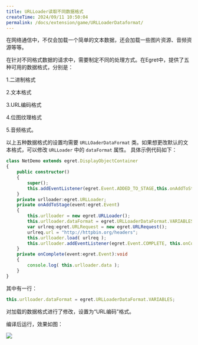 ```yaml
---
title: URLLoader读取不同数据格式
createTime: 2024/09/11 10:50:04
permalink: /docs/extension/game/URLLoaderDataformat/
---
```

在网络通信中，不仅会加载一个简单的文本数据，还会加载一些图片资源、音频资源等等。

在针对不同格式数据的请求中，需要制定不同的处理方式。在Egret中，提供了五种可用的数据格式，分别是：

1.二进制格式

2.文本格式

3.URL编码格式

4.位图纹理格式

5.音频格式。

以上五种数据格式的设置均需要 `URLLOaderDataFormat` 类。如果想更改默认的文本格式，可以修改 `URLLoader` 中的 `dataFormat` 属性。 具体示例代码如下：

``` typescript
class NetDemo extends egret.DisplayObjectContainer
{
    public constructor()
    {
        super();
        this.addEventListener(egret.Event.ADDED_TO_STAGE,this.onAddToStage,this);
    }
    private urlloader:egret.URLLoader;
    private onAddToStage(event:egret.Event)
    {
        this.urlloader = new egret.URLLoader();
        this.urlloader.dataFormat = egret.URLLoaderDataFormat.VARIABLES;
        var urlreq:egret.URLRequest = new egret.URLRequest();
        urlreq.url = "http://httpbin.org/headers";
        this.urlloader.load( urlreq );
        this.urlloader.addEventListener(egret.Event.COMPLETE, this.onComplete, this);
    }
    private onComplete(event:egret.Event):void
    {
        console.log( this.urlloader.data );
    }
}   
``` 

其中有一行：

``` typescript
this.urlloader.dataFormat = egret.URLLoaderDataFormat.VARIABLES;
``` 

对加载的数据格式进行了修改，设置为“URL编码”格式。

编译后运行，效果如图：

![](568b4313ae75c.png)
